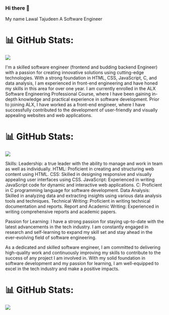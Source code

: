 ### Hi there 👋

My name Lawal Tajudeen
A Software Engineer

# 📊 GitHub Stats:
![](https://github-readme-stats.vercel.app/api?username=lawalTheWest&theme=dark&hide_border=false&include_all_commits=false&count_private=false)<br/>

I'm a skilled software engineer (frontend and budding backend Engineer) with a passion for creating innovative solutions using cutting-edge technologies. 
With a strong foundation in HTML, CSS, JavaScript, C, and data analysis, I am experienced in front-end engineering and have honed my skills in this area for over one year.
I am currently enrolled in the ALX Software Engineering Professional Course, where I have been gaining in-depth knowledge and practical experience in software development. 
Prior to joining ALX, I have worked as a front-end engineer, where I have successfully contributed to the development of user-friendly and visually appealing websites and web applications.

# 📊 GitHub Stats:
![](https://github-readme-streak-stats.herokuapp.com/?user=lawalTheWest&theme=dark&hide_border=false)<br/>

Skills:
Leadership: a true leader with the ability to manage and work in team as well as individually.
HTML: Proficient in creating and structuring web content using HTML.
CSS: Skilled in designing responsive and visually appealing user interfaces using CSS.
JavaScript: Experienced in writing JavaScript code for dynamic and interactive web applications.
C: Proficient in C programming language for software development.
Data Analysis: Skilled in analyzing data and extracting insights using various data analysis tools and techniques.
Technical Writing: Proficient in writing technical documentation and reports.
Report and Academic Writing: Experienced in writing comprehensive reports and academic papers.

Passion for Learning:
I have a strong passion for staying up-to-date with the latest advancements in the tech industry. 
I am constantly engaged in research and self-learning to expand my skill set and stay ahead in the ever-evolving field of software engineering.

As a dedicated and skilled software engineer, I am committed to delivering high-quality work and continuously improving my skills to contribute to the success of any project I am involved in. 
With my solid foundation in software development and my passion for learning, I am well-equipped to excel in the tech industry and make a positive impacts.
<!--
**lawalTheWest/LawalTheWest** is a ✨ _special_ ✨ repository because its `README.md` (this file) appears on your GitHub profile.

Here are some ideas to get you started:

- 🔭 I’m currently working on ...
- 🌱 I’m currently learning ...
- 👯 I’m looking to collaborate on ...
- 🤔 I’m looking for help with ...
- 💬 Ask me about ...
- 📫 How to reach me: ...
- 😄 Pronouns: ...
- ⚡ Fun fact: ...
-->


# 📊 GitHub Stats:
![](https://github-readme-stats.vercel.app/api/top-langs/?username=lawalTheWest&theme=dark&hide_border=false&include_all_commits=false&count_private=false&layout=compact)
